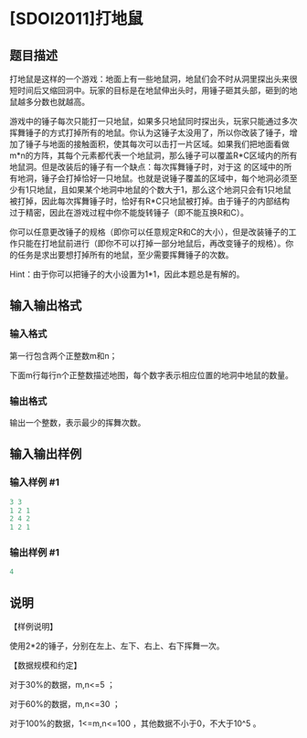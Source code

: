 # [SDOI2011]打地鼠

## 题目描述

打地鼠是这样的一个游戏：地面上有一些地鼠洞，地鼠们会不时从洞里探出头来很短时间后又缩回洞中。玩家的目标是在地鼠伸出头时，用锤子砸其头部，砸到的地鼠越多分数也就越高。

游戏中的锤子每次只能打一只地鼠，如果多只地鼠同时探出头，玩家只能通过多次挥舞锤子的方式打掉所有的地鼠。你认为这锤子太没用了，所以你改装了锤子，增加了锤子与地面的接触面积，使其每次可以击打一片区域。如果我们把地面看做m\*n的方阵，其每个元素都代表一个地鼠洞，那么锤子可以覆盖R\*C区域内的所有地鼠洞。但是改装后的锤子有一个缺点：每次挥舞锤子时，对于这 的区域中的所有地洞，锤子会打掉恰好一只地鼠。也就是说锤子覆盖的区域中，每个地洞必须至少有1只地鼠，且如果某个地洞中地鼠的个数大于1，那么这个地洞只会有1只地鼠被打掉，因此每次挥舞锤子时，恰好有R\*C只地鼠被打掉。由于锤子的内部结构过于精密，因此在游戏过程中你不能旋转锤子（即不能互换R和C）。

你可以任意更改锤子的规格（即你可以任意规定R和C的大小），但是改装锤子的工作只能在打地鼠前进行（即你不可以打掉一部分地鼠后，再改变锤子的规格）。你的任务是求出要想打掉所有的地鼠，至少需要挥舞锤子的次数。

Hint：由于你可以把锤子的大小设置为1\*1，因此本题总是有解的。

## 输入输出格式

### 输入格式

第一行包含两个正整数m和n；

下面m行每行n个正整数描述地图，每个数字表示相应位置的地洞中地鼠的数量。

### 输出格式

输出一个整数，表示最少的挥舞次数。

## 输入输出样例

### 输入样例 #1

```cpp
3 3
1 2 1
2 4 2
1 2 1

```
### 输出样例 #1

```cpp
4
```


## 说明

【样例说明】

使用2\*2的锤子，分别在左上、左下、右上、右下挥舞一次。

【数据规模和约定】

对于30%的数据，m,n<=5 ；

对于60%的数据，m,n<=30 ；

对于100%的数据，1<=m,n<=100 ，其他数据不小于0，不大于10^5 。

